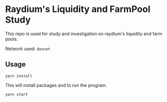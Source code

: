 # Raydium's Liquidity and FarmPool Study

This repo is used for study and investigation on raydium's liquidity and farm pools.

Network used: `devnet`

## Usage

```
yarn install 
```

This will install packages and to run the program.

```
yarn start
```

